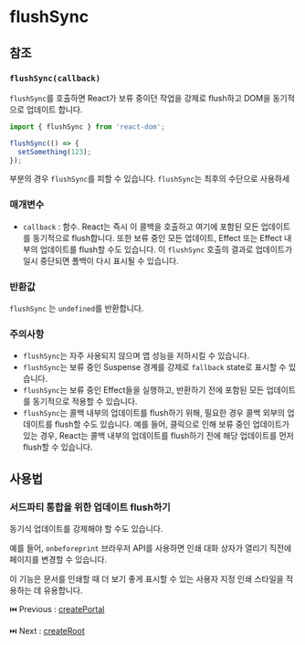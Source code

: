 # flushSync

## 참조

### **`flushSync(callback)`**

`flushSync`를 호출하면 React가 보류 중이던 작업을 강제로 flush하고 DOM을 동기적으로 업데이트 합니다.

```typescript
import { flushSync } from 'react-dom';

flushSync(() => {
  setSomething(123);
});
```

부분의 경우 `flushSync`를 피할 수 있습니다. `flushSync`는 최후의 수단으로 사용하세

### 매개변수

- `callback` : 함수. React는 즉시 이 콜백을 호출하고 여기에 포함된 모든 업데이트를 동기적으로 flush합니다. 또한 보류 중인 모든 업데이트, Effect 또는 Effect 내부의 업데이트를 flush할 수도 있습니다. 이 `flushSync` 호출의 결과로 업데이트가 일시 중단되면 폴백이 다시 표시될 수 있습니다.

### 반환값

`flushSync` 는 `undefined`를 반환합니다.

### 주의사항

- `flushSync`는 자주 사용되지 않으며 앱 성능을 저하시킬 수 있습니다.
- `flushSync`는 보류 중인 Suspense 경계를 강제로 `fallback` state로 표시할 수 있습니다.
- `flushSync`는 보류 중인 Effect들을 실행하고, 반환하기 전에 포함된 모든 업데이트를 동기적으로 적용할 수 있습니다.
- `flushSync`는 콜백 내부의 업데이트를 flush하기 위해, 필요한 경우 콜백 외부의 업데이트를 flush할 수도 있습니다. 예를 들어, 클릭으로 인해 보류 중인 업데이트가 있는 경우, React는 콜백 내부의 업데이트를 flush하기 전에 해당 업데이트를 먼저 flush할 수 있습니다.

## 사용법

### **서드파티 통합을 위한 업데이트 flush하기**

동기식 업데이트를 강제해야 할 수도 있습니다.

예를 들어, `onbeforeprint` 브라우저 API를 사용하면 인쇄 대화 상자가 열리기 직전에 페이지를 변경할 수 있습니다. 

이 기능은 문서를 인쇄할 때 더 보기 좋게 표시할 수 있는 사용자 지정 인쇄 스타일을 적용하는 데 유용합니다. 

⏮️ Previous : [createPortal](./001-createPortal.md)

⏭️ Next : [createRoot](./003-createRoot.md)